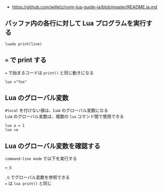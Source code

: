 
- https://github.com/willelz/nvim-lua-guide-ja/blob/master/README.ja.md

## バッファ内の各行に対して Lua プログラムを実行する

````
luado print(line)
````

## `=` で print する
`=` で始まるコードは `print()` と同じ動きになる

````
lua ="foo"
````

## Lua のグローバル変数
`#local` を付けない値は、Lua のグローバル変数になる  
Lua のグローバル変数は、複数の `lua` コマンド間で使用できる


````
lua a = 1
lua =a
````

## Lua のグローバル変数を確認する
`command-line mode` で以下を実行する

````
=_G
````

`_G` でグローバル変数を参照できる  
`=` は `lua print()` と同じ

